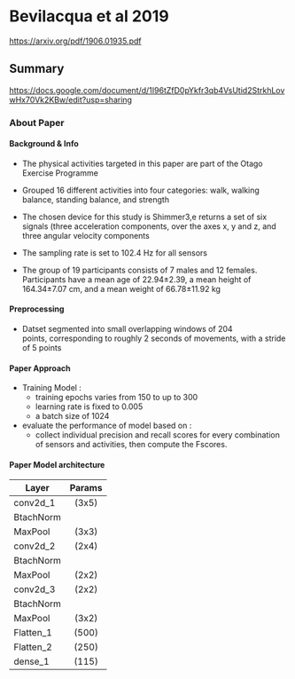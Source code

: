 # Bevilacqua et al 2019
https://arxiv.org/pdf/1906.01935.pdf
## Summary
https://docs.google.com/document/d/1I96tZfD0pYkfr3qb4VsUtid2StrkhLovwHx70Vk2KBw/edit?usp=sharing
### About Paper

#### Background & Info
- The physical activities targeted in this paper are part of 
  the Otago Exercise Programme 
- Grouped 16 different activities into
	four categories: walk, walking balance, standing balance, and strength
	
- The chosen device for this study is Shimmer3,e returns a 
  set of six signals (three acceleration components, over the axes x, y and z, and three angular velocity components
- The sampling rate is set to 102.4 Hz for all sensors  
- The group of 19 participants consists of 7 males and 12 
  females. Participants have a mean age of 22.94±2.39, a mean height of 164.34±7.07 cm, and a mean weight of 66.78±11.92 kg	

  
#### Preprocessing
- Datset segmented into small overlapping windows of 204  
  points,  corresponding to roughly 2 seconds of movements,
  with a stride of 5 points




#### Paper Approach
- Training  Model :
	- training epochs varies from 150
		to up to 300
	- learning rate is fixed to 0.005
	- a batch size of 1024	
- evaluate the performance of model based on :
	- collect individual precision and recall scores
		for every combination of sensors and activities,
		then compute the Fscores.
	
#### Paper Model architecture

| Layer          | Params               | 
| -------------  |:--------------------:| 
| conv2d_1       | (3x5)                |
| BtachNorm      |                      |
| MaxPool        | (3x3)                | 
| conv2d_2       | (2x4)                | 
| BtachNorm      |                      |
| MaxPool        | (2x2)                |
| conv2d_3       | (2x2)                | 
| BtachNorm      |                      |
| MaxPool        | (3x2)                |
| Flatten_1      | (500)                |
| Flatten_2      | (250)                |
| dense_1        | (115)                | 

